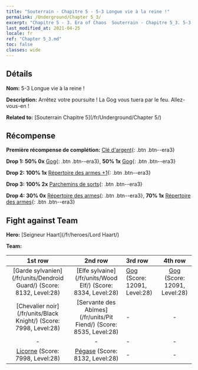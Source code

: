 ```yaml
---
title: "Souterrain - Chapitre 5 - 5-3 Longue vie à la reine !"
permalink: /Underground/Chapter 5_3/
excerpt: "Chapitre 5 - 3. Era of Chaos  Souterrain - Chapitre 5_3. 5-3 Longue vie à la reine !"
last_modified_at: 2021-04-25
locale: fr
ref: "Chapter 5_3.md"
toc: false
classes: wide
---
```


## Détails

 **Nom:** 5-3 Longue vie à la reine !

 **Description:** Arrêtez votre poursuite ! La Gog vous tuera par le feu. Allez-vous-en !

 **Related to:** [Souterrain Chapitre 5](/fr/Underground/Chapter 5/)

## Récompense

 **Première récompense de complétion:** [Clé d'argent](/ItemsFR/con_693/){: .btn .btn--era3}

 **Drop 1:** **50% 0x** [Gog](/ItemsFR/unt_227/){: .btn .btn--era3}, **50% 1x** [Gog](/ItemsFR/unt_227/){: .btn .btn--era3}

 **Drop 2:** **100% 1x** [Répertoire des armes +1](/ItemsFR/mat_25/){: .btn .btn--era3}

 **Drop 3:** **100% 2x** [Parchemins de sorts](/ItemsFR/con_694/){: .btn .btn--era3}

 **Drop 4:** **30% 0x** [Répertoire des armes](/ItemsFR/mat_18/){: .btn .btn--era3}, **70% 1x** [Répertoire des armes](/ItemsFR/mat_18/){: .btn .btn--era3}


## Fight against Team
 **Hero:** [Seigneur Haart](/fr/heroes/Lord Haart/)

 **Team:**


  | 1st row | 2nd row | 3rd row | 4th row |
  |:----:|:----:|:----|:----:|
  | [Garde sylvanien](/fr/units/Dendroid Guard/) (Score: 8132, Level:28)  | [Elfe sylvaine](/fr/units/Wood Elf/) (Score: 8334, Level:28)  | [Gog](/fr/units/Gog/) (Score: 12091, Level:28)  | [Gog](/fr/units/Gog/) (Score: 12091, Level:28)  |
  | [Chevalier noir](/fr/units/Black Knight/) (Score: 7998, Level:28)  | [Servante des Abîmes](/fr/units/Pit Fiend/) (Score: 8535, Level:28)  | - | - |
  | - | - | - | - |
  | [Licorne](/fr/units/Unicorn/) (Score: 7998, Level:28)  | [Pégase](/fr/units/Pegasus/) (Score: 8132, Level:28)  | - | - |


